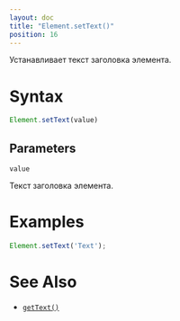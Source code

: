 ```yaml
---
layout: doc
title: "Element.setText()"
position: 16
---
```


Устанавливает текст заголовка элемента.

# Syntax

```js
Element.setText(value)
```

## Parameters

`value`

Текст заголовка элемента.

# Examples

```js
Element.setText('Text');
```

# See Also

* [`getText()`](../Element.getText/)
